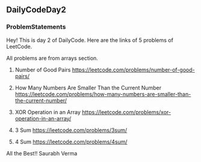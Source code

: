 ## DailyCodeDay2

### ProblemStatements

Hey! This is day 2 of DailyCode. Here are the links of 5 problems of LeetCode.

All problems are from arrays section.

1. Number of Good Pairs
https://leetcode.com/problems/number-of-good-pairs/

2. How Many Numbers Are Smaller Than the Current Number
https://leetcode.com/problems/how-many-numbers-are-smaller-than-the-current-number/

3. XOR Operation in an Array
https://leetcode.com/problems/xor-operation-in-an-array/

4. 3 Sum
https://leetcode.com/problems/3sum/

5. 4 Sum
https://leetcode.com/problems/4sum/

All the Best!!
Saurabh Verma
